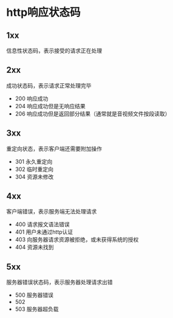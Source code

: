 # http响应状态码

## 1xx

信息性状态码，表示接受的请求正在处理

## 2xx

成功状态码，表示请求正常处理完毕

* 200 响应成功
* 204 响应成功但是无响应结果
* 206 响应成功但是返回部分结果（通常就是音视频文件按段读取）

## 3xx

重定向状态，表示客户端还需要附加操作

* 301 永久重定向
* 302 临时重定向
* 304 资源未修改

## 4xx

客户端错误，表示服务端无法处理请求

* 400 请求报文语法错误
* 401 用户未通过http认证
* 403 向服务器请求资源被拒绝，或未获得系统的授权
* 404 资源未找到

## 5xx

服务器错误状态码，表示服务器处理请求出错

* 500 服务器错误
* 502
* 503 服务器超负载